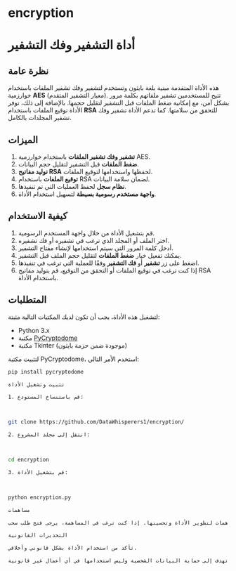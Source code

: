 # encryption 

# أداة التشفير وفك التشفير

## نظرة عامة

هذه الأداة المتقدمة مبنية بلغة بايثون وتستخدم لتشفير وفك تشفير الملفات باستخدام خوارزمية **AES** (معيار التشفير المتقدم). تتيح للمستخدمين تشفير ملفاتهم بكلمة مرور بشكل آمن، مع إمكانية ضغط الملفات قبل التشفير لتقليل حجمها. بالإضافة إلى ذلك، توفر الأداة توقيع الملفات باستخدام **RSA** للتحقق من سلامتها. كما تدعم الأداة تشفير وفك تشفير المجلدات بالكامل.

## الميزات

1. **تشفير وفك تشفير الملفات** باستخدام خوارزمية AES.
2. **ضغط الملفات** قبل التشفير لتقليل حجم البيانات.
3. **توليد مفاتيح RSA** لحفظها واستخدامها لتوقيع الملفات.
4. **توقيع الملفات** باستخدام RSA لضمان سلامة البيانات.
5. **نظام سجل** لحفظ العمليات التي تم تنفيذها.
6. **واجهة مستخدم رسومية بسيطة** لتسهيل استخدام الأداة.

## كيفية الاستخدام

1. قم بتشغيل الأداة من خلال واجهة المستخدم الرسومية.
2. اختر الملف أو المجلد الذي ترغب في تشفيره أو فك تشفيره.
3. أدخل كلمة المرور التي سيتم استخدامها لإنشاء مفتاح التشفير.
4. يمكنك تفعيل خيار **ضغط الملفات** لتقليل حجم الملف قبل التشفير.
5. اضغط على زر **تشفير** أو **فك التشفير** وفقًا للعملية التي ترغب في تنفيذها.
6. إذا كنت ترغب في توقيع الملفات أو التحقق من التوقيع، قم بتوليد مفاتيح RSA باستخدام الأداة.

## المتطلبات

لتشغيل هذه الأداة، يجب أن تكون لديك المكتبات التالية مثبتة:

- Python 3.x
- مكتبة [PyCryptodome](https://pypi.org/project/pycryptodome/)
- مكتبة Tkinter (موجودة ضمن حزمة بايثون)

لتثبيت مكتبة PyCryptodome، استخدم الأمر التالي:

```bash
pip install pycryptodome

تثبيت وتشغيل الأداة

1. قم باستنساخ المستودع:



git clone https://github.com/DataWhisperers1/encryption/

2. انتقل إلى مجلد المشروع:



cd encryption

3. قم بتشغيل الأداة:



python encryption.py

مساهمات

نرحب بأي مساهمات لتطوير الأداة وتحسينها. إذا كنت ترغب في المساهمة، يرجى فتح طلب سحب (Pull Request) مع وصف واضح للتعديلات التي ترغب في إضافتها.

التحذيرات القانونية

تأكد من استخدام الأداة بشكل قانوني وأخلاقي.

هذه الأداة تهدف إلى حماية البيانات الشخصية وليس استخدامها في أي أعمال غير قانونية.



